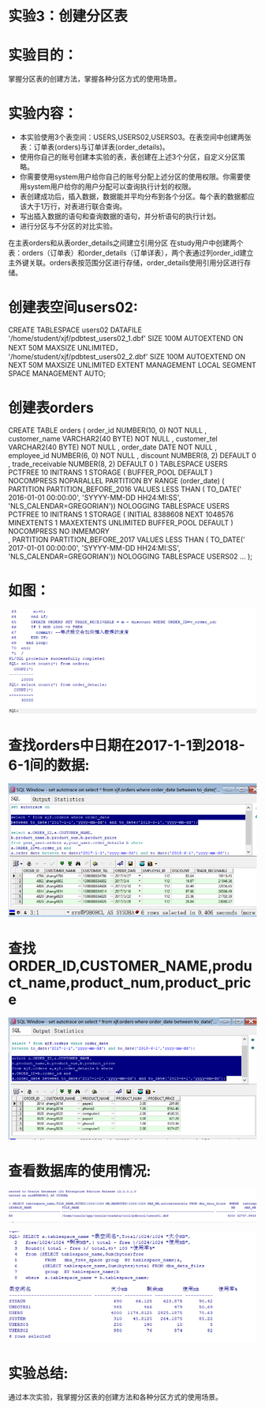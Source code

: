 # 实验3：创建分区表

# 实验目的：
 掌握分区表的创建方法，掌握各种分区方式的使用场景。

# 实验内容：
* 本实验使用3个表空间：USERS,USERS02,USERS03。在表空间中创建两张表：订单表(orders)与订单详表(order_details)。
* 使用你自己的账号创建本实验的表，表创建在上述3个分区，自定义分区策略。
* 你需要使用system用户给你自己的账号分配上述分区的使用权限。你需要使用system用户给你的用户分配可以查询执行计划的权限。
* 表创建成功后，插入数据，数据能并平均分布到各个分区。每个表的数据都应该大于1万行，对表进行联合查询。
* 写出插入数据的语句和查询数据的语句，并分析语句的执行计划。
* 进行分区与不分区的对比实验。
  
在主表orders和从表order_details之间建立引用分区 在study用户中创建两个表：orders（订单表）和order_details（订单详表），两个表通过列order_id建立主外键关联。orders表按范围分区进行存储，order_details使用引用分区进行存储。

# 创建表空间users02:

CREATE TABLESPACE users02 DATAFILE
'/home/student/xjf/pdbtest_users02_1.dbf'
  SIZE 100M AUTOEXTEND ON NEXT 50M MAXSIZE UNLIMITED，
'/home/student/xjf/pdbtest_users02_2.dbf' 
  SIZE 100M AUTOEXTEND ON NEXT 50M MAXSIZE UNLIMITED
EXTENT MANAGEMENT LOCAL SEGMENT SPACE MANAGEMENT AUTO;

# 创建表orders

CREATE TABLE orders 
(
 order_id NUMBER(10, 0) NOT NULL 
 , customer_name VARCHAR2(40 BYTE) NOT NULL 
 , customer_tel VARCHAR2(40 BYTE) NOT NULL 
 , order_date DATE NOT NULL 
 , employee_id NUMBER(6, 0) NOT NULL 
 , discount NUMBER(8, 2) DEFAULT 0 
 , trade_receivable NUMBER(8, 2) DEFAULT 0 
) 
TABLESPACE USERS 
PCTFREE 10 INITRANS 1 
STORAGE (   BUFFER_POOL DEFAULT ) 
NOCOMPRESS NOPARALLEL 
PARTITION BY RANGE (order_date) 
(
 PARTITION PARTITION_BEFORE_2016 VALUES LESS THAN (
 TO_DATE(' 2016-01-01 00:00:00', 'SYYYY-MM-DD HH24:MI:SS', 
 'NLS_CALENDAR=GREGORIAN')) 
 NOLOGGING 
 TABLESPACE USERS 
 PCTFREE 10 
 INITRANS 1 
 STORAGE 
( 
 INITIAL 8388608 
 NEXT 1048576 
 MINEXTENTS 1 
 MAXEXTENTS UNLIMITED 
 BUFFER_POOL DEFAULT 
) 
NOCOMPRESS NO INMEMORY  
, PARTITION PARTITION_BEFORE_2017 VALUES LESS THAN (
TO_DATE(' 2017-01-01 00:00:00', 'SYYYY-MM-DD HH24:MI:SS', 
'NLS_CALENDAR=GREGORIAN')) 
NOLOGGING 
TABLESPACE USERS02 
...
);

# 如图：


![](./res/4.png)



# 查找orders中日期在2017-1-1到2018-6-1间的数据:


![](./res/5.png)


# 查找ORDER_ID,CUSTOMER_NAME,product_name,product_num,product_price



![](./res/6.png)


# 查看数据库的使用情况:


![](./res/7.png)


![](./res/8.png)


# 实验总结:
  通过本次实验，我掌握分区表的创建方法和各种分区方式的使用场景。


